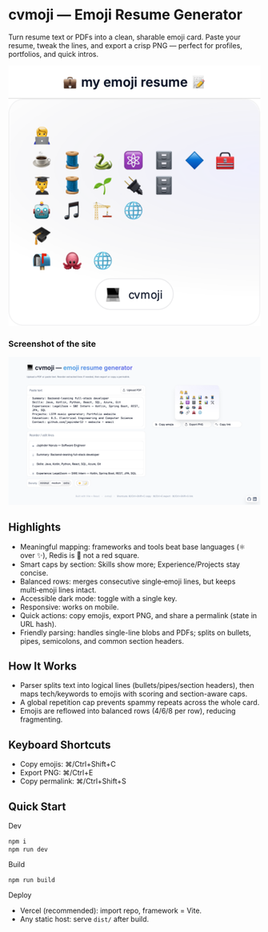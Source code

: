 # cvmoji — Emoji Resume Generator

Turn resume text or PDFs into a clean, sharable emoji card. Paste your resume, tweak the lines, and export a crisp PNG — perfect for profiles, portfolios, and quick intros.


![cvmoji resume](./cvmoji.png)

### Screenshot of the site
![cvmoji screenshot](./cvmoji-ss.png)



## Highlights
- Meaningful mapping: frameworks and tools beat base languages (⚛️ over ✨), Redis is 🧱 not a red square.
- Smart caps by section: Skills show more; Experience/Projects stay concise.
- Balanced rows: merges consecutive single‑emoji lines, but keeps multi‑emoji lines intact.
- Accessible dark mode: toggle with a single key.
- Responsive: works on mobile.
- Quick actions: copy emojis, export PNG, and share a permalink (state in URL hash).
- Friendly parsing: handles single-line blobs and PDFs; splits on bullets, pipes, semicolons, and common section headers.

## How It Works
- Parser splits text into logical lines (bullets/pipes/section headers), then maps tech/keywords to emojis with scoring and section-aware caps.
- A global repetition cap prevents spammy repeats across the whole card.
- Emojis are reflowed into balanced rows (4/6/8 per row), reducing fragmenting.

## Keyboard Shortcuts
- Copy emojis: ⌘/Ctrl+Shift+C
- Export PNG: ⌘/Ctrl+E
- Copy permalink: ⌘/Ctrl+Shift+S


## Quick Start

Dev
```
npm i
npm run dev
```

Build
```
npm run build
```

Deploy
- Vercel (recommended): import repo, framework = Vite.
- Any static host: serve `dist/` after build.
